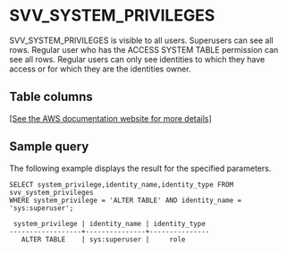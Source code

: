 # SVV\_SYSTEM\_PRIVILEGES<a name="r_SVV_SYSTEM_PRIVILEGES"></a>

SVV\_SYSTEM\_PRIVILEGES is visible to all users\. Superusers can see all rows\. Regular user who has the ACCESS SYSTEM TABLE permission can see all rows\. Regular users can only see identities to which they have access or for which they are the identities owner\.

## Table columns<a name="r_SVV_SYSTEM_PRIVILEGES-table-columns"></a>

[\[See the AWS documentation website for more details\]](http://docs.aws.amazon.com/redshift/latest/dg/r_SVV_SYSTEM_PRIVILEGES.html)

## Sample query<a name="r_SVV_SYSTEM_PRIVILEGES-sample-query"></a>

The following example displays the result for the specified parameters\.

```
SELECT system_privilege,identity_name,identity_type FROM svv_system_privileges
WHERE system_privilege = 'ALTER TABLE' AND identity_name = 'sys:superuser';

 system_privilege | identity_name | identity_type
------------------+---------------+---------------
   ALTER TABLE    | sys:superuser |     role
```